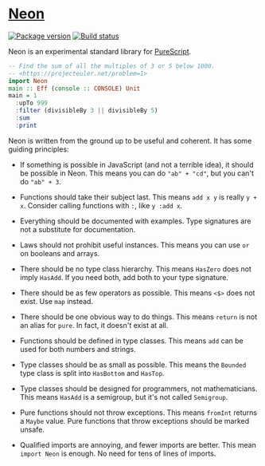 # [Neon][]

[![Package version][]][version]
[![Build status][]][build]

Neon is an experimental standard library for [PureScript][].

``` purescript
-- Find the sum of all the multiples of 3 or 5 below 1000.
-- <https://projecteuler.net/problem=1>
import Neon
main :: Eff (console :: CONSOLE) Unit
main = 1
  :upTo 999
  :filter (divisibleBy 3 || divisibleBy 5)
  :sum
  :print
```

Neon is written from the ground up to be useful and coherent. It has some
guiding principles:

- If something is possible in JavaScript (and not a terrible idea), it should
  be possible in Neon. This means you can do `"ab" + "cd"`, but you can't do
  `"ab" + 3`.

- Functions should take their subject last. This means `add x y` is really
  `y + x`. Consider calling functions with `:`, like `y :add x`.

- Everything should be documented with examples. Type signatures are not a
  substitute for documentation.

- Laws should not prohibit useful instances. This means you can use `or` on
  booleans and arrays.

- There should be no type class hierarchy. This means `HasZero` does not imply
  `HasAdd`. If you need both, add both to your type signature.

- There should be as few operators as possible. This means `<$>` does not
  exist. Use `map` instead.

- There should be one obvious way to do things. This means `return` is not an
  alias for `pure`. In fact, it doesn't exist at all.

- Functions should be defined in type classes. This means `add` can be used for
  both numbers and strings.

- Type classes should be as small as possible. This means the `Bounded` type
  class is split into `HasBottom` and `HasTop`.

- Type classes should be designed for programmers, not mathematicians. This
  means `HasAdd` is a semigroup, but it's not called `Semigroup`.

- Pure functions should not throw exceptions. This means `fromInt` returns a
  `Maybe` value. Pure functions that throw exceptions should be marked unsafe.

- Qualified imports are annoying, and fewer imports are better. This mean
  `import Neon` is enough. No need for tens of lines of imports.

[Neon]: https://github.com/tfausak/purescript-neon
[Package version]: https://img.shields.io/bower/v/purescript-neon.svg?label=version
[version]: https://pursuit.purescript.org/packages/purescript-neon
[Build status]: https://travis-ci.org/tfausak/purescript-neon.svg?branch=master
[build]: https://travis-ci.org/tfausak/purescript-neon
[PureScript]: https://github.com/purescript/purescript
